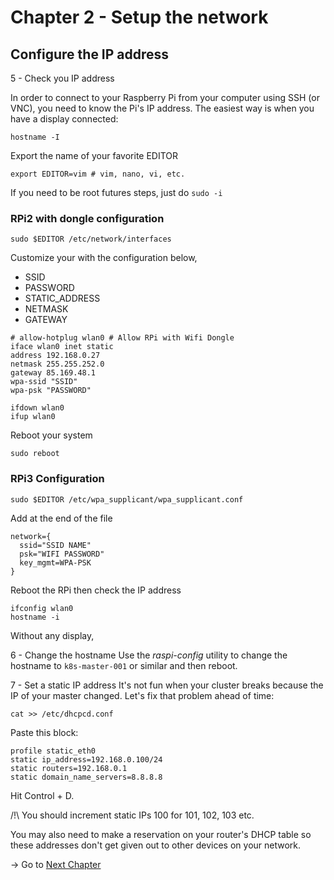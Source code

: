 Chapter 2 - Setup the network
=============================

Configure the IP address
------------------------

5 - Check you IP address

In order to connect to your Raspberry Pi from your computer using SSH (or VNC),
you need to know the Pi's IP address.
The easiest way is when you have a display connected:

```
hostname -I
```

Export the name of your favorite EDITOR

```
export EDITOR=vim # vim, nano, vi, etc.
```

If you need to be root futures steps, just do `sudo -i`

### RPi2 with dongle configuration

```
sudo $EDITOR /etc/network/interfaces
```

Customize your with the configuration below,

* SSID
* PASSWORD
* STATIC_ADDRESS
* NETMASK
* GATEWAY

```
# allow-hotplug wlan0 # Allow RPi with Wifi Dongle
iface wlan0 inet static
address 192.168.0.27
netmask 255.255.252.0
gateway 85.169.48.1
wpa-ssid "SSID"
wpa-psk "PASSWORD"

ifdown wlan0
ifup wlan0
```

Reboot your system

```
sudo reboot
```

### RPi3 Configuration

```
sudo $EDITOR /etc/wpa_supplicant/wpa_supplicant.conf
```

Add at the end of the file  

```
network={
  ssid="SSID NAME"
  psk="WIFI PASSWORD"
  key_mgmt=WPA-PSK
}
```

Reboot the RPi then check the IP address  

```
ifconfig wlan0
hostname -i
```

Without any display,

6 - Change the hostname
Use the _raspi-config_ utility to change the hostname to `k8s-master-001`
or similar and then reboot.

7 - Set a static IP address
It's not fun when your cluster breaks because the IP of your master changed.
Let's fix that problem ahead of time:

```
cat >> /etc/dhcpcd.conf
```

Paste this block:

```
profile static_eth0
static ip_address=192.168.0.100/24
static routers=192.168.0.1
static domain_name_servers=8.8.8.8
```

Hit Control + D.

/!\ You should increment static IPs
100 for 101, 102, 103 etc.

You may also need to make a reservation on your router's DHCP table so these addresses don't get given out to other devices on your network.


-> Go to [Next Chapter](./03-Docker-Kubernetes-Installation.md)
